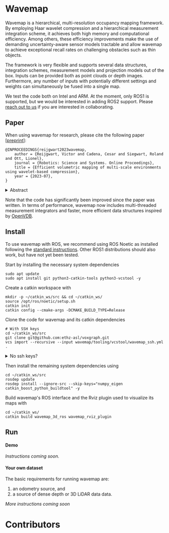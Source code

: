 # Wavemap
Wavemap is a hierarchical, multi-resolution occupancy mapping framework. By employing Haar wavelet compression and a hierarchical measurement integration scheme, it achieves both high memory and computational efficiency. Among others, these efficiency improvements make the use of demanding uncertainty-aware sensor models tractable and allow wavemap to achieve exceptional recall rates on challenging obstacles such as thin objects.

The framework is very flexible and supports several data structures, integration schemes, measurement models and projection models out of the box. Inputs can be provided both as point clouds or depth images. Furthermore, any number of inputs with potentially different settings and weights can simultaneously be fused into a single map.

We test the code both on Intel and ARM. At the moment, only ROS1 is supported, but we would be interested in adding ROS2 support. Please [reach out to us](https://github.com/ethz-asl/wavemap/issues) if you are interested in collaborating.

## Paper
When using wavemap for research, please cite the following paper [[preprint](https://www.research-collection.ethz.ch/bitstream/handle/20.500.11850/614632/RSS22_WavemapFinalPreprintCompressed.pdf?sequence=1&isAllowed=y)]:


```
@INPROCEEDINGS{reijgwart2023wavemap,
    author = {Reijgwart, Victor and Cadena, Cesar and Siegwart, Roland and Ott, Lionel},
    journal = {Robotics: Science and Systems. Online Proceedings},
    title = {Efficient volumetric mapping of multi-scale environments using wavelet-based compression},
    year = {2023-07},
}
```

<details>
<summary>Abstract</summary>
<br>
Volumetric maps are widely used in robotics due to their desirable properties in applications such as path planning, exploration, and manipulation. Constant advances in mapping technologies are needed to keep up with the improvements in sensor technology, generating increasingly vast amounts of precise measurements. Handling this data in a computationally and memory-efficient manner is paramount to representing the environment at the desired scales and resolutions. In this work, we express the desirable properties of a volumetric mapping framework through the lens of multi-resolution analysis. This shows that wavelets are a natural foundation for hierarchical and multi-resolution volumetric mapping. Based on this insight we design an efficient mapping system that uses wavelet decomposition. The efficiency of the system enables the use of uncertainty-aware sensor models, improving the quality of the maps. Experiments on both synthetic and real-world data provide mapping accuracy and runtime performance comparisons with state-of-the-art methods on both RGB-D and 3D LiDAR data. The framework is open-sourced to allow the robotics community at large to explore this approach.
</details>

Note that the code has significantly been improved since the paper was written. In terms of performance, wavemap now includes multi-threaded measurement integrators and faster, more efficient data structures inspired by [OpenVDB](https://github.com/AcademySoftwareFoundation/openvdb).

## Install
To use wavemap with ROS, we recommend using ROS Noetic as installed following the [standard instructions](http://wiki.ros.org/noetic/Installation). Other ROS1 distributions should also work, but have not yet been tested.

Start by installing the necessary system dependencies

```shell script
sudo apt update
sudo apt install git python3-catkin-tools python3-vcstool -y
```

Create a catkin workspace with

```shell script
mkdir -p ~/catkin_ws/src && cd ~/catkin_ws/
source /opt/ros/noetic/setup.sh
catkin init
catkin config --cmake-args -DCMAKE_BUILD_TYPE=Release
```

Clone the code for wavemap and its catkin dependencies

```shell script
# With SSH keys
cd ~/catkin_ws/src
git clone git@github.com:ethz-asl/voxgraph.git
vcs import --recursive --input wavemap/tooling/vcstool/wavemap_ssh.yml .
```

<details>
<summary>No ssh keys?</summary>
<br>

```shell
cd ~/catkin_ws/src
git clone https://github.com/ethz-asl/voxgraph.git
vcs import --recursive --input wavemap/tooling/vcstool/wavemap_https.yml .
```

</details>

Then install the remaining system dependencies using

```shell script
cd ~/catkin_ws/src
rosdep update
rosdep install --ignore-src --skip-keys="numpy_eigen catkin_boost_python_buildtool" -y
```

Build wavemap's ROS interface and the Rviz plugin used to visualize its maps with

```shell script
cd ~/catkin_ws/
catkin build wavemap_3d_ros wavemap_rviz_plugin
```

## Run
#### Demo
*Instructions coming soon.*

#### Your own dataset
The basic requirements for running wavemap are:
1. an odometry source, and
2. a source of dense depth or 3D LiDAR data data.

*More instructions coming soon*

# Contributors
